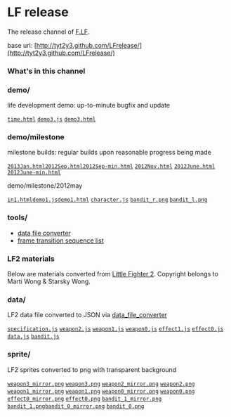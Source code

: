 # LF release
The release channel of [F.LF](http://github.com/tyt2y3/F.LF).

base url: [http://tyt2y3.github.com/LFrelease/](http://tyt2y3.github.com/LFrelease/)

### What's in this channel

### demo/
life development demo: up-to-minute bugfix and update

[`time.html`](http://tyt2y3.github.com/LFrelease/demo/time.html)	[`demo3.js`](http://tyt2y3.github.com/LFrelease/demo/demo3.js)	[`demo3.html`](http://tyt2y3.github.com/LFrelease/demo/demo3.html)	

### demo/milestone
milestone builds: regular builds upon reasonable progress being made

[`2013Jan.html`](http://tyt2y3.github.com/LFrelease/demo/milestone/2013Jan.html)[`2012Sep.html`](http://tyt2y3.github.com/LFrelease/demo/milestone/2012Sep.html)[`2012Sep-min.html`](http://tyt2y3.github.com/LFrelease/demo/milestone/2012Sep-min.html)	[`2012Nov.html`](http://tyt2y3.github.com/LFrelease/demo/milestone/2012Nov.html)	[`2012June.html`](http://tyt2y3.github.com/LFrelease/demo/milestone/2012June.html)	[`2012June-min.html`](http://tyt2y3.github.com/LFrelease/demo/milestone/2012June-min.html)

demo/milestone/2012may

[`in1.html`](http://tyt2y3.github.com/LFrelease/demo/milestone/2012may/in1.html)[`demo1.js`](http://tyt2y3.github.com/LFrelease/demo/milestone/2012may/demo1.js)[`demo1.html`](http://tyt2y3.github.com/LFrelease/demo/milestone/2012may/demo1.html)	[`character.js`](http://tyt2y3.github.com/LFrelease/demo/milestone/2012may/character.js)	[`bandit_r.png`](http://tyt2y3.github.com/LFrelease/demo/milestone/2012may/bandit_r.png)	[`bandit_l.png`](http://tyt2y3.github.com/LFrelease/demo/milestone/2012may/bandit_l.png)	

### tools/
- [data file converter](http://tyt2y3.github.com/LFrelease/tools/data_file_converter.html)
- [frame transition sequence list](http://tyt2y3.github.com/LFrelease/tools/frame_transition_sequence.html)

### LF2 materials
Below are materials converted from [Little Fighter 2](http://lf2.net). Copyright belongs to Marti Wong & Starsky Wong.

### data/
LF2 data file converted to JSON via [data_file_converter](http://tyt2y3.github.com/LFrelease/tools/data_file_converter.html)

[`specification.js`](http://tyt2y3.github.com/LFrelease/data/specification.js)	[`weapon2.js`](http://tyt2y3.github.com/LFrelease/data/weapon2.js)	[`weapon1.js`](http://tyt2y3.github.com/LFrelease/data/weapon1.js)	[`weapon0.js`](http://tyt2y3.github.com/LFrelease/data/weapon0.js)	[`effect1.js`](http://tyt2y3.github.com/LFrelease/data/effect1.js)	[`effect0.js`](http://tyt2y3.github.com/LFrelease/data/effect0.js)	[`data.js`](http://tyt2y3.github.com/LFrelease/data/data.js)	[`bandit.js`](http://tyt2y3.github.com/LFrelease/data/bandit.js)	

### sprite/
LF2 sprites converted to png with transparent background

[`weapon3_mirror.png`](http://tyt2y3.github.com/LFrelease/sprite/weapon3_mirror.png)	[`weapon3.png`](http://tyt2y3.github.com/LFrelease/sprite/weapon3.png)	[`weapon2_mirror.png`](http://tyt2y3.github.com/LFrelease/sprite/weapon2_mirror.png)	[`weapon2.png`](http://tyt2y3.github.com/LFrelease/sprite/weapon2.png)	[`weapon1_mirror.png`](http://tyt2y3.github.com/LFrelease/sprite/weapon1_mirror.png)	[`weapon1.png`](http://tyt2y3.github.com/LFrelease/sprite/weapon1.png)	[`weapon0_mirror.png`](http://tyt2y3.github.com/LFrelease/sprite/weapon0_mirror.png)	[`weapon0.png`](http://tyt2y3.github.com/LFrelease/sprite/weapon0.png)	[`effect0_mirror.png`](http://tyt2y3.github.com/LFrelease/sprite/effect0_mirror.png)	[`effect0.png`](http://tyt2y3.github.com/LFrelease/sprite/effect0.png)	[`bandit_1_mirror.png`](http://tyt2y3.github.com/LFrelease/sprite/bandit_1_mirror.png)	[`bandit_1.png`](http://tyt2y3.github.com/LFrelease/sprite/bandit_1.png)[`bandit_0_mirror.png`](http://tyt2y3.github.com/LFrelease/sprite/bandit_0_mirror.png)	[`bandit_0.png`](http://tyt2y3.github.com/LFrelease/sprite/bandit_0.png)
